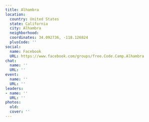 ```yaml
---
title: Alhambra
location:
  country: United States
  state: California
  city: Alhambra
  neighborhood: 
  coordinates: 34.092736, -118.126824
  plusCode: ''
social:
  name: Facebook
  URL: https://www.facebook.com/groups/free.Code.Camp.Alhambra
chat:
  name: ''
  URL: ''
event:
  name: ''
  URL: ''
leaders:
- name: ''
  URL: ''
photos:
  old: 
  cover: ''
---
```

